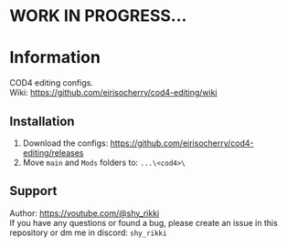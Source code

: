 # WORK IN PROGRESS...

# Information
COD4 editing configs.  
Wiki: https://github.com/eirisocherry/cod4-editing/wiki  

## Installation
1. Download the configs: https://github.com/eirisocherry/cod4-editing/releases  
2. Move `main` and `Mods` folders to: `...\<cod4>\`  

## Support  
Author: https://youtube.com/@shy_rikki  
If you have any questions or found a bug, please create an issue in this repository or dm me in discord: `shy_rikki`  
